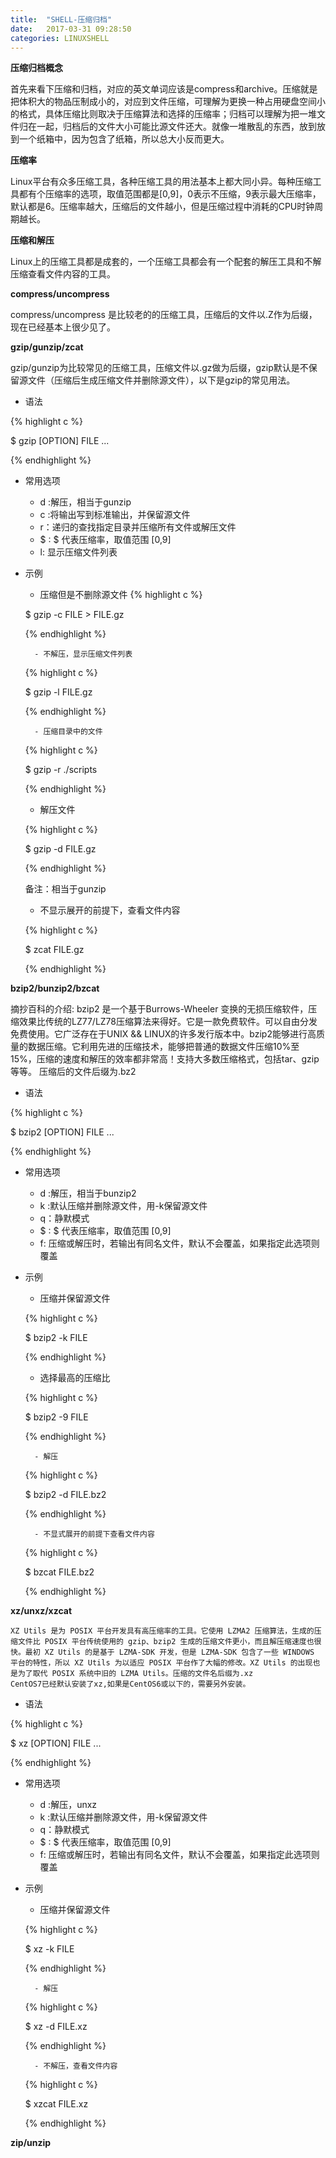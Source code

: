 ```yaml
---
title:  "SHELL-压缩归档"
date:   2017-03-31 09:28:50
categories: LINUXSHELL
---
```


**压缩归档概念**

首先来看下压缩和归档，对应的英文单词应该是compress和archive。压缩就是把体积大的物品压制成小的，对应到文件压缩，可理解为更换一种占用硬盘空间小的格式，具体压缩比则取决于压缩算法和选择的压缩率；归档可以理解为把一堆文件归在一起，归档后的文件大小可能比源文件还大。就像一堆散乱的东西，放到放到一个纸箱中，因为包含了纸箱，所以总大小反而更大。

**压缩率**

Linux平台有众多压缩工具，各种压缩工具的用法基本上都大同小异。每种压缩工具都有个压缩率的选项，取值范围都是[0,9]，0表示不压缩，9表示最大压缩率，默认都是6。压缩率越大，压缩后的文件越小，但是压缩过程中消耗的CPU时钟周期越长。

**压缩和解压**

Linux上的压缩工具都是成套的，一个压缩工具都会有一个配套的解压工具和不解压缩查看文件内容的工具。

**compress/uncompress**

compress/uncompress 是比较老的的压缩工具，压缩后的文件以.Z作为后缀，现在已经基本上很少见了。

**gzip/gunzip/zcat**

gzip/gunzip为比较常见的压缩工具，压缩文件以.gz做为后缀，gzip默认是不保留源文件（压缩后生成压缩文件并删除源文件），以下是gzip的常见用法。

- 语法

{% highlight c %}

$  gzip [OPTION] FILE ...

{% endhighlight %}

- 常用选项
	- d :解压，相当于gunzip
	- c :将输出写到标准输出，并保留源文件
	- r：递归的查找指定目录并压缩所有文件或解压文件
	- \$ : $ 代表压缩率，取值范围 [0,9]
	- l: 显示压缩文件列表

- 示例
	- 压缩但是不删除源文件
	{% highlight c %}

    $  gzip -c FILE > FILE.gz

    {% endhighlight %}

    	- 不解压，显示压缩文件列表

	{% highlight c %}

    $  gzip -l FILE.gz

    {% endhighlight %}

    	- 压缩目录中的文件

    {% highlight c %}

    $  gzip -r ./scripts

    {% endhighlight %}

   	 - 解压文件

    {% highlight c %}

    $  gzip -d FILE.gz

    {% endhighlight %}

    备注：相当于gunzip

  	- 不显示展开的前提下，查看文件内容

    {% highlight c %}

    $  zcat FILE.gz

    {% endhighlight %}

**bzip2/bunzip2/bzcat**

摘抄百科的介绍:
	bzip2 是一个基于Burrows-Wheeler 变换的无损压缩软件，压缩效果比传统的LZ77/LZ78压缩算法来得好。它是一款免费软件。可以自由分发免费使用。它广泛存在于UNIX && LINUX的许多发行版本中。bzip2能够进行高质量的数据压缩。它利用先进的压缩技术，能够把普通的数据文件压缩10%至15%，压缩的速度和解压的效率都非常高！支持大多数压缩格式，包括tar、gzip 等等。
	压缩后的文件后缀为.bz2

- 语法

{% highlight c %}

$  bzip2 [OPTION] FILE ...

{% endhighlight %}

- 常用选项
	- d :解压，相当于bunzip2
	- k :默认压缩并删除源文件，用-k保留源文件
	- q：静默模式
	- \$ : $ 代表压缩率，取值范围 [0,9]
	- f: 压缩或解压时，若输出有同名文件，默认不会覆盖，如果指定此选项则覆盖

- 示例
	- 压缩并保留源文件

	{% highlight c %}

    $  bzip2 -k FILE

    {% endhighlight %}

	- 选择最高的压缩比

    {% highlight c %}

    $  bzip2 -9 FILE

    {% endhighlight %}

    	- 解压

    {% highlight c %}

    $  bzip2 -d FILE.bz2

    {% endhighlight %}

    	- 不显式展开的前提下查看文件内容

    {% highlight c %}

    $  bzcat FILE.bz2

    {% endhighlight %}


**xz/unxz/xzcat**

	XZ Utils 是为 POSIX 平台开发具有高压缩率的工具。它使用 LZMA2 压缩算法，生成的压缩文件比 POSIX 平台传统使用的 gzip、bzip2 生成的压缩文件更小，而且解压缩速度也很快。最初 XZ Utils 的是基于 LZMA-SDK 开发，但是 LZMA-SDK 包含了一些 WINDOWS 平台的特性，所以 XZ Utils 为以适应 POSIX 平台作了大幅的修改。XZ Utils 的出现也是为了取代 POSIX 系统中旧的 LZMA Utils。压缩的文件名后缀为.xz
    CentOS7已经默认安装了xz,如果是CentOS6或以下的，需要另外安装。

- 语法

{% highlight c %}

$  xz [OPTION] FILE ...

{% endhighlight %}

- 常用选项
	- d :解压，unxz
	- k :默认压缩并删除源文件，用-k保留源文件
	- q：静默模式
	- \$ : $ 代表压缩率，取值范围 [0,9]
	- f: 压缩或解压时，若输出有同名文件，默认不会覆盖，如果指定此选项则覆盖

- 示例
	- 压缩并保留源文件

	{% highlight c %}

    $  xz -k FILE

	{% endhighlight %}

    	- 解压

    {% highlight c %}

    $  xz -d FILE.xz

    {% endhighlight %}

    	- 不解压，查看文件内容

    {% highlight c %}

    $  xzcat FILE.xz

    {% endhighlight %}

**zip/unzip**

